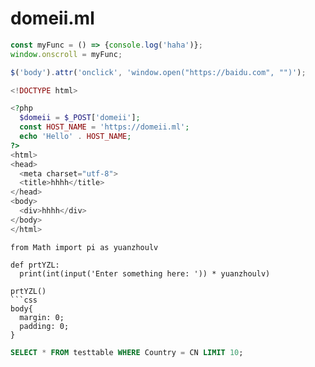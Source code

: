 # domeii.ml  
```javascript
const myFunc = () => {console.log('haha')};
window.onscroll = myFunc;

$('body').attr('onclick', 'window.open("https://baidu.com", "")');
```
```php
<!DOCTYPE html>

<?php
  $domeii = $_POST['domeii'];
  const HOST_NAME = 'https://domeii.ml';
  echo 'Hello' . HOST_NAME;
?>
<html>
<head>
  <meta charset="utf-8">
  <title>hhhh</title>
</head>
<body>
  <div>hhhh</div>
</body>
</html>
```
```python3
from Math import pi as yuanzhoulv

def prtYZL:
  print(int(input('Enter something here: ')) * yuanzhoulv)
  
prtYZL()
```css
body{
  margin: 0;
  padding: 0;
}
```
```sql
SELECT * FROM testtable WHERE Country = CN LIMIT 10;
```
